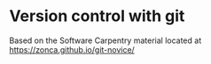 # Version control with git

Based on the Software Carpentry material located at <https://zonca.github.io/git-novice/>

